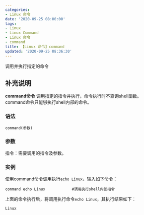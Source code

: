```yaml
---
categories:
- Linux 命令
date: '2020-09-25 08:00:00'
tags:
- Linux
- Linux Command
- Linux 命令
- command
title: 【Linux 命令】command
updated: '2020-09-25 08:36:30'
---
```


调用并执行指定的命令

## 补充说明

**command命令** 调用指定的指令并执行，命令执行时不查询shell函数。command命令只能够执行shell内部的命令。

###  语法

```shell
command(参数)
```

###  参数

指令：需要调用的指令及参数。

###  实例

使用command命令调用执行`echo Linux`，输入如下命令：

```shell
command echo Linux            #调用执行shell内部指令
```

上面的命令执行后，将调用执行命令`echo Linux`，其执行结果如下：

```shell
Linux
```


<!-- Linux命令行搜索引擎：https://jaywcjlove.github.io/linux-command/ -->